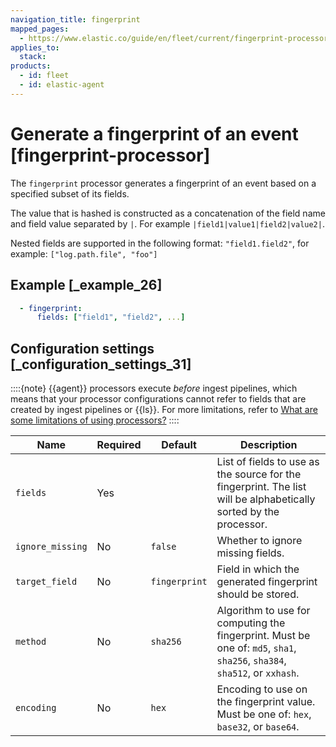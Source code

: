 ```yaml
---
navigation_title: fingerprint
mapped_pages:
  - https://www.elastic.co/guide/en/fleet/current/fingerprint-processor.html
applies_to:
  stack:
products:
  - id: fleet
  - id: elastic-agent
---
```


# Generate a fingerprint of an event [fingerprint-processor]


The `fingerprint` processor generates a fingerprint of an event based on a specified subset of its fields.

The value that is hashed is constructed as a concatenation of the field name and field value separated by `|`. For example `|field1|value1|field2|value2|`.

Nested fields are supported in the following format: `"field1.field2"`, for example: `["log.path.file", "foo"]`


## Example [_example_26]

```yaml
  - fingerprint:
      fields: ["field1", "field2", ...]
```


## Configuration settings [_configuration_settings_31]

::::{note}
{{agent}} processors execute *before* ingest pipelines, which means that your processor configurations cannot refer to fields that are created by ingest pipelines or {{ls}}. For more limitations, refer to [What are some limitations of using processors?](/reference/fleet/agent-processors.md#limitations)
::::


| Name | Required | Default | Description |
| --- | --- | --- | --- |
| `fields` | Yes |  | List of fields to use as the source for the fingerprint. The list will be alphabetically sorted by the processor. |
| `ignore_missing` | No | `false` | Whether to ignore missing fields. |
| `target_field` | No | `fingerprint` | Field in which the generated fingerprint should be stored. |
| `method` | No | `sha256` | Algorithm to use for computing the fingerprint. Must be one of: `md5`, `sha1`, `sha256`, `sha384`, `sha512`, or `xxhash`. |
| `encoding` | No | `hex` | Encoding to use on the fingerprint value. Must be one of: `hex`, `base32`, or `base64`. |

